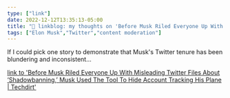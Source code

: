 ```yaml
---
type: ["link"]
date: 2022-12-12T13:35:13-05:00
title: "🔗 linkblog: my thoughts on 'Before Musk Riled Everyone Up With Misleading Twitter Files About ‘Shadowbanning,’ Musk Used The Tool To Hide Account Tracking His Plane | Techdirt'"
tags: ["Elon Musk","Twitter","content moderation"]
---
```

If I could pick one story to demonstrate that Musk's Twitter tenure has been blundering and inconsistent...  
 

[link to 'Before Musk Riled Everyone Up With Misleading Twitter Files About ‘Shadowbanning,’ Musk Used The Tool To Hide Account Tracking His Plane | Techdirt'](https://www.techdirt.com/2022/12/12/before-musk-riled-everyone-up-with-misleading-twitter-files-about-shadowbanning-musk-used-the-tool-to-hide-account-tracking-his-plane/)
